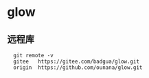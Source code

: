 # glow

## 远程库

```
  git remote -v
  gitee   https://gitee.com/badgua/glow.git
  origin  https://github.com/ounana/glow.git
```